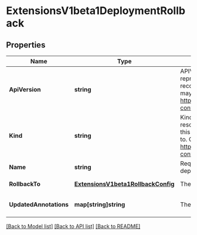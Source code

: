 # ExtensionsV1beta1DeploymentRollback

## Properties
Name | Type | Description | Notes
------------ | ------------- | ------------- | -------------
**ApiVersion** | **string** | APIVersion defines the versioned schema of this representation of an object. Servers should convert recognized schemas to the latest internal value, and may reject unrecognized values. More info: https://git.k8s.io/community/contributors/devel/api-conventions.md#resources | [optional] [default to null]
**Kind** | **string** | Kind is a string value representing the REST resource this object represents. Servers may infer this from the endpoint the client submits requests to. Cannot be updated. In CamelCase. More info: https://git.k8s.io/community/contributors/devel/api-conventions.md#types-kinds | [optional] [default to null]
**Name** | **string** | Required: This must match the Name of a deployment. | [default to null]
**RollbackTo** | [**ExtensionsV1beta1RollbackConfig**](extensions.v1beta1.RollbackConfig.md) | The config of this deployment rollback. | [default to null]
**UpdatedAnnotations** | **map[string]string** | The annotations to be updated to a deployment | [optional] [default to null]

[[Back to Model list]](../README.md#documentation-for-models) [[Back to API list]](../README.md#documentation-for-api-endpoints) [[Back to README]](../README.md)


